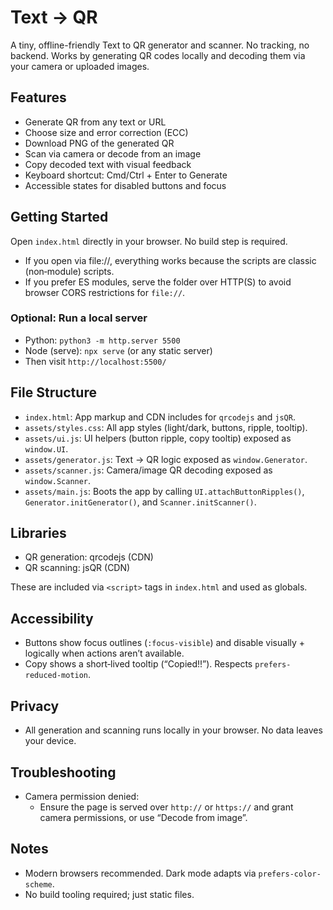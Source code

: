 # Text → QR

A tiny, offline-friendly Text to QR generator and scanner. No tracking, no backend. Works by generating QR codes locally and decoding them via your camera or uploaded images.

## Features

- Generate QR from any text or URL
- Choose size and error correction (ECC)
- Download PNG of the generated QR
- Scan via camera or decode from an image
- Copy decoded text with visual feedback
- Keyboard shortcut: Cmd/Ctrl + Enter to Generate
- Accessible states for disabled buttons and focus

## Getting Started

Open `index.html` directly in your browser. No build step is required.

- If you open via file://, everything works because the scripts are classic (non‑module) scripts.
- If you prefer ES modules, serve the folder over HTTP(S) to avoid browser CORS restrictions for `file://`.

### Optional: Run a local server

- Python: `python3 -m http.server 5500`
- Node (serve): `npx serve` (or any static server)
- Then visit `http://localhost:5500/`

## File Structure

- `index.html`: App markup and CDN includes for `qrcodejs` and `jsQR`.
- `assets/styles.css`: All app styles (light/dark, buttons, ripple, tooltip).
- `assets/ui.js`: UI helpers (button ripple, copy tooltip) exposed as `window.UI`.
- `assets/generator.js`: Text → QR logic exposed as `window.Generator`.
- `assets/scanner.js`: Camera/image QR decoding exposed as `window.Scanner`.
- `assets/main.js`: Boots the app by calling `UI.attachButtonRipples()`, `Generator.initGenerator()`, and `Scanner.initScanner()`.

## Libraries

- QR generation: qrcodejs (CDN)
- QR scanning: jsQR (CDN)

These are included via `<script>` tags in `index.html` and used as globals.

## Accessibility

- Buttons show focus outlines (`:focus-visible`) and disable visually + logically when actions aren’t available.
- Copy shows a short‑lived tooltip (“Copied!!”). Respects `prefers-reduced-motion`.

## Privacy

- All generation and scanning runs locally in your browser. No data leaves your device.

## Troubleshooting

- Camera permission denied:
  - Ensure the page is served over `http://` or `https://` and grant camera permissions, or use “Decode from image”.

## Notes

- Modern browsers recommended. Dark mode adapts via `prefers-color-scheme`.
- No build tooling required; just static files.
